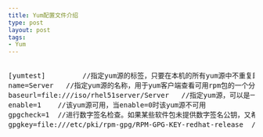 ```yaml
---
title: Yum配置文件介绍
type: post
layout: post
tags: 
- Yum
---
```

<pre><br/>[yumtest]         //指定yum源的标签，只要在本机的所有yum源中不重复即可<br/>name=Server   //指定yum源的名称，用于yum客户端查看可用rpm包的一个分组信息，只要在本机的所有yum源中不重复即可<br/>baseurl=file:///iso/rhel51server/Server   //指定yum源，可以是一个目录或者FTP、HTTP等其他形式<br/>enable=1    //该yum源可用，当enable=0时该yum源不可用<br/>gpgcheck=1  //进行数字签名检查。如果某些软件包未提供数字签名公钥，又希望安装这些软件包，可以设置该值为0，不进行检查<br/>gpgkey=file:///etc/pki/rpm-gpg/RPM-GPG-KEY-redhat-release  //指定发行版数字签名公钥文件<br/></pre>

